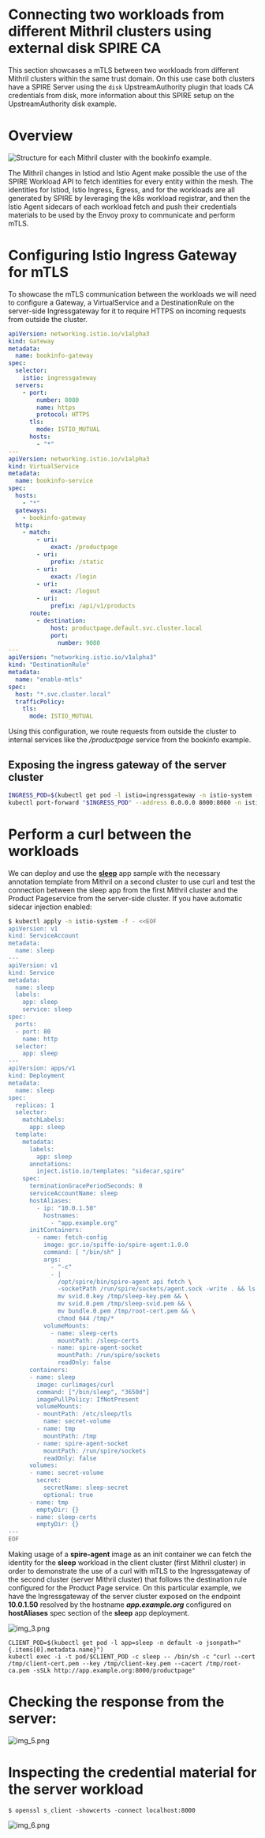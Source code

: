 # Connecting two workloads from different Mithril clusters using external disk SPIRE CA

This section showcases a mTLS between two workloads from different Mithril clusters within the
same trust domain. On this use case both clusters have a SPIRE Server using the `disk` 
UpstreamAuthority plugin that loads CA credentials from disk, more information about this 
SPIRE setup on the UpstreamAuthority disk example.

# Overview

![Structure for each Mithril cluster with the bookinfo example.](img/overview.png)

The Mithril changes in Istiod and Istio Agent make possible the use of the SPIRE Workload 
API to fetch identities for every entity within the mesh. The identities for Istiod, Istio 
Ingress, Egress, and for the workloads are all generated by SPIRE by leveraging the k8s 
workload registrar, and then the Istio Agent sidecars of each workload fetch and push their 
credentials materials to be used by the Envoy proxy to communicate and perform mTLS.

# Configuring Istio Ingress Gateway for mTLS

To showcase the mTLS communication between the workloads we will need to configure a Gateway,
a VirtualService and a DestinationRule on the server-side Ingressgateway for it to require 
HTTPS on incoming requests from outside the cluster.

```yaml
apiVersion: networking.istio.io/v1alpha3
kind: Gateway
metadata:
  name: bookinfo-gateway
spec:
  selector:
    istio: ingressgateway
  servers:
    - port:
        number: 8080
        name: https
        protocol: HTTPS
      tls:
        mode: ISTIO_MUTUAL
      hosts:
        - "*"
---
apiVersion: networking.istio.io/v1alpha3
kind: VirtualService
metadata:
  name: bookinfo-service
spec:
  hosts:
    - "*"
  gateways:
    - bookinfo-gateway
  http:
    - match:
        - uri:
            exact: /productpage
        - uri:
            prefix: /static
        - uri:
            exact: /login
        - uri:
            exact: /logout
        - uri:
            prefix: /api/v1/products
      route:
        - destination:
            host: productpage.default.svc.cluster.local
            port:
              number: 9080
---
apiVersion: "networking.istio.io/v1alpha3"
kind: "DestinationRule"
metadata:
  name: "enable-mtls"
spec:
  host: "*.svc.cluster.local"
  trafficPolicy:
    tls:
      mode: ISTIO_MUTUAL
```

Using this configuration, we route requests from outside the cluster to internal services like the _/productpage_ service from the bookinfo example.

## Exposing the ingress gateway of the server cluster

```bash
INGRESS_POD=$(kubectl get pod -l istio=ingressgateway -n istio-system -o jsonpath="{.items[0].metadata.name}")
kubectl port-forward "$INGRESS_POD" --address 0.0.0.0 8000:8080 -n istio-system
```

# Perform a curl between the workloads

We can deploy and use the [**sleep**](https://github.com/istio/istio/blob/master/samples/sleep/sleep.yaml)
app sample with the necessary annotation template from Mithril on a second cluster 
to use curl and test the connection between the sleep app from the first Mithril 
cluster and the Product Pageservice from the server-side cluster. If you have automatic
sidecar injection enabled:

```bash
$ kubectl apply -n istio-system -f - <<EOF
apiVersion: v1
kind: ServiceAccount
metadata:
  name: sleep
---
apiVersion: v1
kind: Service
metadata:
  name: sleep
  labels:
    app: sleep
    service: sleep
spec:
  ports:
  - port: 80
    name: http
  selector:
    app: sleep
---
apiVersion: apps/v1
kind: Deployment
metadata:
  name: sleep
spec:
  replicas: 1
  selector:
    matchLabels:
      app: sleep
  template:
    metadata:
      labels:
        app: sleep
      annotations:
        inject.istio.io/templates: "sidecar,spire"
    spec:
      terminationGracePeriodSeconds: 0
      serviceAccountName: sleep
      hostAliases:
        - ip: "10.0.1.50"
          hostnames:
            - "app.example.org"
      initContainers:
        - name: fetch-config
          image: gcr.io/spiffe-io/spire-agent:1.0.0
          command: [ "/bin/sh" ]
          args:
            - "-c"
            - |
              /opt/spire/bin/spire-agent api fetch \
              -socketPath /run/spire/sockets/agent.sock -write . && ls /sleep-certs/ &&
              mv svid.0.key /tmp/sleep-key.pem && \
              mv svid.0.pem /tmp/sleep-svid.pem && \
              mv bundle.0.pem /tmp/root-cert.pem && \
              chmod 644 /tmp/*
          volumeMounts:
            - name: sleep-certs
              mountPath: /sleep-certs
            - name: spire-agent-socket
              mountPath: /run/spire/sockets
              readOnly: false
      containers:
      - name: sleep
        image: curlimages/curl
        command: ["/bin/sleep", "3650d"]
        imagePullPolicy: IfNotPresent
        volumeMounts:
        - mountPath: /etc/sleep/tls
          name: secret-volume
        - name: tmp
          mountPath: /tmp
        - name: spire-agent-socket
          mountPath: /run/spire/sockets
          readOnly: false
      volumes:
      - name: secret-volume
        secret:
          secretName: sleep-secret
          optional: true
      - name: tmp
        emptyDir: {}
      - name: sleep-certs
        emptyDir: {}
---
EOF
```

Making usage of a **spire-agent** image as an init container we can fetch the identity for the 
**sleep** workload in 
the client cluster (first Mithril cluster) in order to demonstrate the use of a curl with mTLS 
to the Ingressgateway
of the second cluster (server Mithril cluster) that follows the destination rule configured for 
the Product Page service. On this particular example, we have the Ingressgateway of the server
cluster exposed on the endpoint **10.0.1.50** resolved by the hostname **_app.example.org_**
configured on **hostAliases** spec section of the **sleep** app deployment.

![img_3.png](img/request.png)

```
CLIENT_POD=$(kubectl get pod -l app=sleep -n default -o jsonpath="{.items[0].metadata.name}")
kubectl exec -i -t pod/$CLIENT_POD -c sleep -- /bin/sh -c "curl --cert /tmp/client-cert.pem --key /tmp/client-key.pem --cacert /tmp/root-ca.pem -sSLk http://app.example.org:8000/productpage"
```

# Checking the response from the server:

![img_5.png](img/response.png)

# Inspecting the credential material for the server workload

```
$ openssl s_client -showcerts -connect localhost:8000
```

![img_6.png](img/show-certs.png)

 

 

 